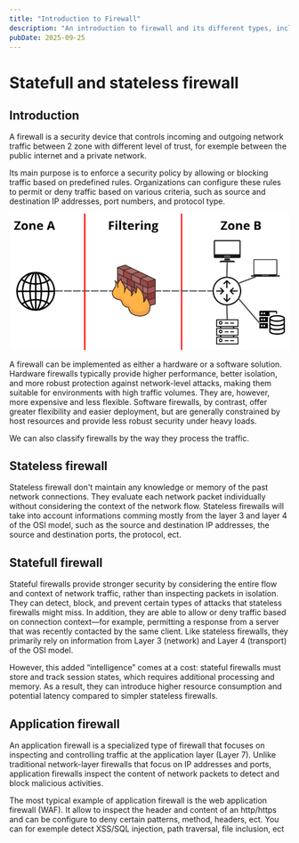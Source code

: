 ```yaml
---
title: "Introduction to Firewall"
description: "An introduction to firewall and its different types, including a quick overview of statefull and stateless firewall, application firewall and next generation firewall"
pubDate: 2025-09-25
---
```


# Statefull and stateless firewall

## Introduction

A firewall is a security device that controls incoming and outgoing network traffic between 2 zone with different level of trust, for exemple between the public internet and a private network.

Its main purpose is to enforce a security policy by allowing or blocking traffic based on predefined rules. Organizations can configure these rules to permit or deny traffic based on various criteria, such as source and destination IP addresses, port numbers, and protocol type.

![Firewall](assets/firewall_zone.png)

A firewall can be implemented as either a hardware or a software solution. Hardware firewalls typically provide higher performance, better isolation, and more robust protection against network-level attacks, making them suitable for environments with high traffic volumes. They are, however, more expensive and less flexible. Software firewalls, by contrast, offer greater flexibility and easier deployment, but are generally constrained by host resources and provide less robust security under heavy loads.

We can also classify firewalls by the way they process the traffic.

## Stateless firewall

Stateless firewall don't maintain any knowledge or memory of the past network connections. They evaluate each network packet individually without considering the context of the network flow.
Stateless firewalls will take into account informations comming mostly from the layer 3 and layer 4 of the OSI model, such as the source and destination IP addresses, the source and destination ports, the protocol, ect.


## Statefull firewall

Stateful firewalls provide stronger security by considering the entire flow and context of network traffic, rather than inspecting packets in isolation. They can detect, block, and prevent certain types of attacks that stateless firewalls might miss. In addition, they are able to allow or deny traffic based on connection context—for example, permitting a response from a server that was recently contacted by the same client. Like stateless firewalls, they primarily rely on information from Layer 3 (network) and Layer 4 (transport) of the OSI model.

However, this added “intelligence” comes at a cost: stateful firewalls must store and track session states, which requires additional processing and memory. As a result, they can introduce higher resource consumption and potential latency compared to simpler stateless firewalls.

## Application firewall

An application firewall is a specialized type of firewall that focuses on inspecting and controlling traffic at the application layer (Layer 7). Unlike traditional network-layer firewalls that focus on IP addresses and ports, application firewalls inspect the content of network packets to detect and block malicious activities. 

The most typical example of application firewall is the web application firewall (WAF). It allow to inspect the header and content of an http/https and can be configure to deny certain patterns, method, headers, ect. You can for exemple detect XSS/SQL injection, path traversal, file inclusion, ect
